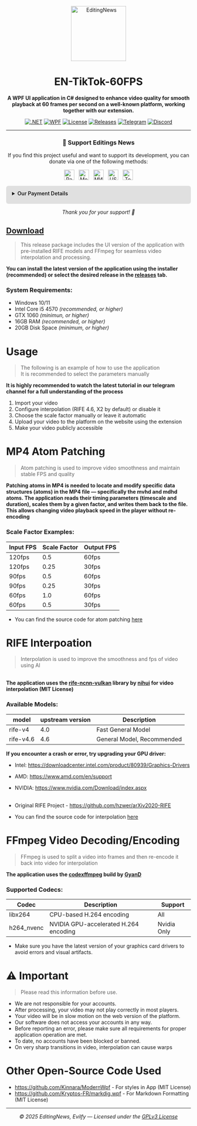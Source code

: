 
<div align="center">

<img src="https://github.com/EditingSource.png" width="150" alt="EditingNews" />

</div>

<h1 align="center">EN-TikTok-60FPS</h1>
<div align="center">

<b>A WPF UI application in C# designed to enhance video quality for smooth playback at 60 frames per second on a well-known platform, working together with our extension.</b>

[![.NET](https://img.shields.io/badge/.NET-9.0-blue.svg)](https://dotnet.microsoft.com/) 
[![WPF](https://img.shields.io/badge/WPF-UI-lightgrey.svg)](https://learn.microsoft.com/dotnet/desktop/wpf/) 
[![License](https://img.shields.io/badge/License-GPLv3-blue.svg)](https://www.gnu.org/licenses/gpl-3.0) 
[![Releases](https://img.shields.io/github/v/release/EditingSource/EN-TikTok-60FPS?include_prereleases)](https://github.com/EditingNews/EN-TikTok-60FPS/releases)
[![Telegram](https://img.shields.io/badge/Telegram-Channel-blue.svg?logo=telegram)](https://t.me/editing_news) 
[![Discord](https://img.shields.io/badge/Discord-Server-7289DA.svg?logo=discord)](https://discord.gg/usVCEAPyF8)

</div>

---

<div align="center">

### 💖 Support Editings News

If you find this project useful and want to support its development, you can donate via one of the following methods:
<!-- Бейджи в ряд -->
<div style="display: flex; gap: 12px; justify-content: center; margin-bottom: 12px;">
  <img src="https://img.shields.io/badge/PayPal-%23FFC439.svg?style=for-the-badge&logo=paypal&logoColor=white" alt="PayPal" height="28" />
  <img src="https://img.shields.io/badge/Monobank-%230083FF.svg?style=for-the-badge&logo=visa&logoColor=white" alt="Monobank" height="28" />
  <img src="https://img.shields.io/badge/МИР-%23285A98.svg?style=for-the-badge&logo=mir&logoColor=white" alt="МИР (RU)" height="28" />
  <img src="https://img.shields.io/badge/USDT-%2300FF00.svg?style=for-the-badge&logo=tether&logoColor=white" alt="USDT" height="28" />
  <img src="https://img.shields.io/badge/Toncoin-%23000000.svg?style=for-the-badge&logo=toncoin&logoColor=white" alt="Toncoin" height="28" />
</div>

<!-- Реквизиты под бейджами -->
<div style="background:#e0e0e0; padding: 12px 16px; border-radius: 6px; max-width: 600px; margin: 16px auto 0; text-align: left; user-select: text;">
  <details>
    <summary style="cursor:pointer; user-select:none; font-weight: 600; margin-bottom: 8px;">Our Payment Details</summary>
    <ul style="margin: 8px 0 0 16px; padding: 0; list-style: none; font-family: monospace; font-size: 14px;">
      <strong>PayPal:</strong> <code>yoomoney2010@gmail.com</code><br>
      <strong>Monobank (Visa):</strong> <code>4441 1144 8118 1137</code><br>
      <strong>МИР (RU):</strong> <code>2204 1201 1755 8540</code><br>
      <strong>USDT (TRC20):</strong> <code>TNXzbveQq7LUaoDGhCrgdp9DqY5VHgPMcp</code><br>
      <strong>Toncoin:</strong> <code>UQBm45oB1lioZi9RB7Zj8wJPgJanZPHb6QeH9DUD9UhugRzc</code><br>
    </ul>
  </details>
</div>

*Thank you for your support! 🙏*
</div>







## [Download](https://github.com/EditingSource/EN-TikTok-60FPS/)
> This release package includes the UI version of the application with pre-installed RIFE models and FFmpeg for seamless video interpolation and processing.

<b>You can install the latest version of the application using the installer (recommended) or select the desired release in the [releases](https://github.com/EditingSource/EN-TikTok-60FPS/releases) tab.</b>

### System Requirements:
* Windows 10/11
* Intel Core i5 4570  _(recommended, or higher)_
* GTX 1060  _(minimun, or higher)_
* 16GB RAM  _(recommended, or higher)_
* 20GB Disk Space  _(minimum, or higher)_

# Usage
> The following is an example of how to use the application<br>
> It is recommended to select the parameters manually

<b>It is highly recommended to watch the latest tutorial in our telegram channel for a full understanding of the process</b>

1. Import your video
2. Configure interpolation (RIFE 4.6, X2 by default) or disable it
3. Choose the scale factor manually or leave it automatic
4. Upload your video to the platform on the website using the extension
5. Make your video publicly accessible

# MP4 Atom Patching
> Atom patching is used to improve video smoothness and maintain stable FPS and quality

<b>Patching atoms in MP4 is needed to locate and modify specific data structures (atoms) in the MP4 file — specifically the mvhd and mdhd atoms. The application reads their timing parameters (timescale and duration), scales them by a given factor, and writes them back to the file. This allows changing video playback speed in the player without re-encoding</b>

### Scale Factor Examples:
| Input FPS | Scale Factor | Output FPS | 
|---|---|---|
| 120fps | 0.5 | 60fps |
| 120fps | 0.25 | 30fps |
| 90fps | 0.5 | 60fps |
| 90fps | 0.25 | 30fps |
| 60fps | 1.0 | 60fps |
| 60fps | 0.5 | 30fps |

* You can find the source code for atom patching [here](https://github.com/EditingSource/EN-TikTok-60FPS/blob/main/src/VideoPatcher.cs)

# RIFE Interpoation
> Interpolation is used to improve the smoothness and fps of video using AI

<br><b>The application uses the [rife-ncnn-vulkan](https://github.com/nihui/rife-ncnn-vulkan) library by [nihui](https://github.com/nihui/) for video interpolation (MIT License)</b>

### Available Models:
| model | upstream version | Description |
|---|---|---|
| rife-v4 | 4.0 | Fast General Model |
| rife-v4.6 | 4.6 | General Model, Recommended | 

<b>If you encounter a crash or error, try upgrading your GPU driver:</b>

* Intel: https://downloadcenter.intel.com/product/80939/Graphics-Drivers
* AMD: https://www.amd.com/en/support
* NVIDIA: https://www.nvidia.com/Download/index.aspx <br><br>

* Original RIFE Project - https://github.com/hzwer/arXiv2020-RIFE<br> 
* You can find the source code for interpolation [here](https://github.com/EditingSource/EN-TikTok-60FPS/blob/main/src/VideoInterpolator.cs)<br>


# FFmpeg Video Decoding/Encoding
> FFmpeg is used to split a video into frames and then re-encode it back into video for interpolation

<b>The application uses the [codexffmpeg](https://github.com/GyanD/codexffmpeg) build by [GyanD](https://github.com/GyanD/)</b>

### Supported Codecs:
| Codec | Description | Support |
|---|---|---|
| libx264 |	CPU-based H.264 encoding | All |
| h264_nvenc |	NVIDIA GPU-accelerated H.264 encoding | Nvidia Only

* Make sure you have the latest version of your graphics card drivers to avoid errors and visual artifacts.

# ⚠️ Important
> Please read this information before use.

* We are not responsible for your accounts.
* After processing, your video may not play correctly in most players.
* Your video will be in slow motion on the web version of the platform.
* Our software does not access your accounts in any way.
* Before reporting an error, please make sure all requirements for proper application operation are met.
* To date, no accounts have been blocked or banned.
* On very sharp transitions in video, interpolation can cause warps

# Other Open-Source Code Used

* https://github.com/Kinnara/ModernWpf - For styles in App (MIT License)
* https://github.com/Kryptos-FR/markdig.wpf - For Markdown Formatting (MIT License)

---
  
<div align="center">
  <em>© 2025 EditingNews, Evilfy — Licensed under the <a href="https://www.gnu.org/licenses/gpl-3.0">GPLv3 License</a></em>
</div>

